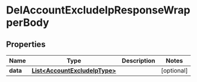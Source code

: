 

# DelAccountExcludeIpResponseWrapperBody


## Properties

Name | Type | Description | Notes
------------ | ------------- | ------------- | -------------
**data** | [**List&lt;AccountExcludeIpType&gt;**](AccountExcludeIpType.md) |  |  [optional]



